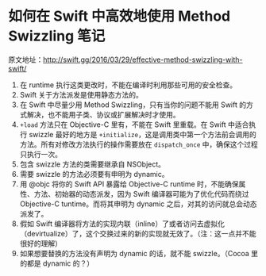 # 如何在 Swift 中高效地使用 Method Swizzling 笔记

原文地址：<http://swift.gg/2016/03/29/effective-method-swizzling-with-swift/>

1. 在 runtime 执行这类更改时，不能在编译时利用那些可用的安全检查。
2. Swift 关于方法派发是使用静态方法的。
3. 在 Swift 中尽量少用 Method Swizzling，只有当你的问题不能用 Swift 的方式解决，也不能用子类、协议或扩展解决时才使用。
4. `+load` 方法只在 Objective-C 里有，不能在 Swift 里重载。在 Swift 中适合执行 swizzle 最好的地方是 `+initialize`，这是调用类中第一个方法前会调用的方法。所有对修改方法执行的操作需要放在 `dispatch_once` 中，确保这个过程只执行一次。
5. 包含 swizzle 方法的类需要继承自 NSObject。
6. 需要 swizzle 的方法必须要有申明为 dynamic。
7. 用 @objc 将你的 Swift API 暴露给 Objective-C runtime 时，不能确保属性、方法、初始器的动态派发，因为 Swift 编译器可能为了优化代码而绕过 Objective-C tuntime。而将其申明为 dynamic 之后，对其的访问就总会动态派发了。
8. 假如 Swift 编译器将方法的实现内联（inline）了或者访问去虚拟化（devirtualize）了，这个交换过来的新的实现就无效了。（注：这一点并不能很好的理解）
9. 如果想要替换的方法没有声明为 dynamic 的话，就不能 swizzle。（Cocoa 里的都是 dynamic 的？）